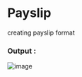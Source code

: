 # Payslip
creating payslip format

### Output :

![image](https://user-images.githubusercontent.com/35020560/56062322-9b5d5a80-5d89-11e9-925b-4e16398158b5.png)
